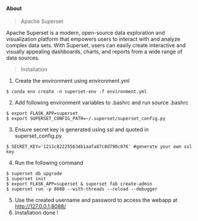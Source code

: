 #### About
> Apache Superset

Apache Superset is a modern, open-source data exploration and visualization platform that empowers users to interact with and analyze complex data sets. With Superset, users can easily create interactive and visually appealing dashboards, charts, and reports from a wide range of data sources.

> Installation
1. Create the environment using environment.yml
```
$ conda env create -n superset-env -f environment.yml
```
2. Add following environment variables to .bashrc and run source .bashrc
```
$ export FLASK_APP=superset
$ export SUPERSET_CONFIG_PATH=~/.superset/superset_config.py
```
3. Ensure secret key is generated using ssl and quoted in superset_config.py
```
$ SECRET_KEY='1211c822255634b1aafa87c8d790c076' #generate your own ssl key
```
4. Run the following command
```
$ superset db upgrade
$ superset init
$ export FLASK_APP=superset & superset fab create-admin
$ superset run -p 8080 --with-threads --reload --debugger
```
5. Use the created username and password to access the webapp at http://127.0.0.1:8088/
6. Installation done !
